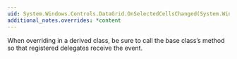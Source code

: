 ```yaml
---
uid: System.Windows.Controls.DataGrid.OnSelectedCellsChanged(System.Windows.Controls.SelectedCellsChangedEventArgs)
additional_notes.overrides: *content
---
```


<p>When overriding <xref href="System.Windows.Controls.DataGrid.OnSelectedCellsChanged(System.Windows.Controls.SelectedCellsChangedEventArgs)"></xref> in a derived class, be sure to call the base class’s <xref href="System.Windows.Controls.DataGrid.OnSelectedCellsChanged(System.Windows.Controls.SelectedCellsChangedEventArgs)"></xref> method so that registered delegates receive the event.</p>


